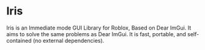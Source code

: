 # Iris
Iris is an Immediate mode GUI Library for Roblox, Based on Dear ImGui. It aims to solve the same problems as Dear ImGui. It is fast, portable, and self-contained (no external dependencies).